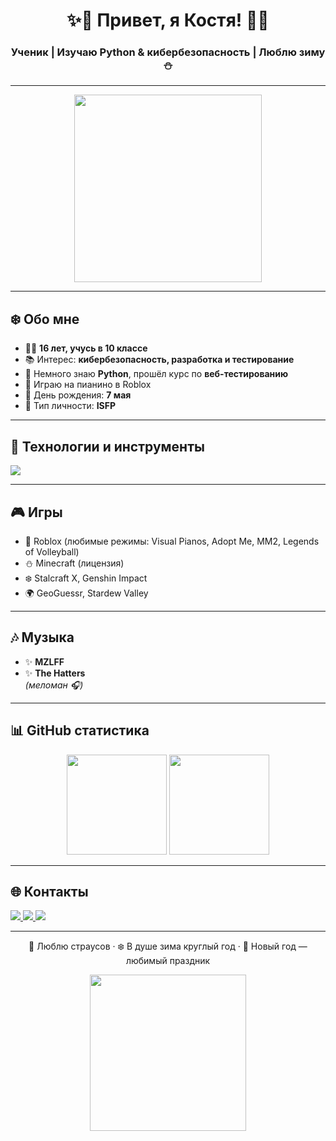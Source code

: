 <h1 align="center">✨🎄 Привет, я Костя! 🎄✨</h1>
<h3 align="center">Ученик | Изучаю Python & кибербезопасность | Люблю зиму ⛄️</h3>

---

<p align="center">
  <img src="https://media.giphy.com/media/3oEjI6SIIHBdRxXI40/giphy.gif" width="300"/>
</p>

---

## ❄️ Обо мне
- 🧑‍💻 **16 лет, учусь в 10 классе**  
- 📚 Интерес: **кибербезопасность, разработка и тестирование**  
- 🐍 Немного знаю **Python**, прошёл курс по **веб-тестированию**  
- 🎹 Играю на пианино в Roblox  
- 🎂 День рождения: **7 мая**  
- 🌿 Тип личности: **ISFP**  

---

## 🎄 Технологии и инструменты

<p align="left">
  <img src="https://img.shields.io/badge/Python-3776AB.svg?style=for-the-badge&logo=python&logoColor=white"/>
</p>

---

## 🎮 Игры
- 🎹 Roblox (любимые режимы: Visual Pianos, Adopt Me, MM2, Legends of Volleyball)  
- ⛄️ Minecraft (лицензия)  
- ❄️ Stalcraft X, Genshin Impact  
- 🌍 GeoGuessr, Stardew Valley  

---

## 🎶 Музыка
- ✨ **MZLFF**  
- ✨ **The Hatters**  
*(меломан 🎧)*  

---

## 📊 GitHub статистика
<p align="center">
<img src="https://github-readme-stats.vercel.app/api?username=USERNAME&show_icons=true&theme=holi" height="160"/>
<img src="https://github-readme-stats.vercel.app/api/top-langs/?username=USERNAME&layout=compact&theme=holi" height="160"/>
</p>

---

## 🌐 Контакты
<p align="left">
  <a href="https://t.me/koteyka1o2">
    <img src="https://img.shields.io/badge/Telegram-2CA5E0.svg?style=for-the-badge&logo=telegram&logoColor=white"/>
  </a>
  <a href="https://mzlff.straw.page">
    <img src="https://img.shields.io/badge/Portfolio-FF69B4.svg?style=for-the-badge&logo=sparkles&logoColor=white"/>
  </a>
  <a href="https://guns.lol/mzlff">
    <img src="https://img.shields.io/badge/Links-FF4500.svg?style=for-the-badge&logo=linktree&logoColor=white"/>
  </a>
</p>

---

<p align="center">
  🦩 Люблю страусов · ❄️ В душе зима круглый год · 🎄 Новый год — любимый праздник
</p>

<p align="center">
  <img src="https://media.giphy.com/media/fxsqOYnIMEefC/giphy.gif" width="250"/>
</p>
